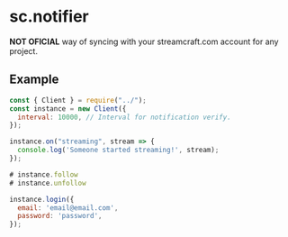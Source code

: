 # sc.notifier

**NOT OFICIAL** way of syncing with your streamcraft.com account for any project.

## Example

```js
const { Client } = require("../");
const instance = new Client({
  interval: 10000, // Interval for notification verify.
});

instance.on("streaming", stream => {
  console.log('Someone started streaming!', stream);
});

# instance.follow
# instance.unfollow

instance.login({
  email: 'email@email.com',
  password: 'password',
});
```
